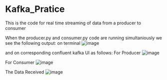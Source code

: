 # Kafka_Pratice
This is the code for real time streaming of data from a producer to consumer 

When the producer.py and consumer.py code are running simultaniously we see the following output: on terminal 
![image](https://user-images.githubusercontent.com/54521835/213379838-cef64d52-5970-4e0c-b0eb-85c2a6032d20.png)


and on corresponding confluent kafka UI as follows:
For Producer
![image](https://user-images.githubusercontent.com/54521835/213380138-f4dcdca2-4364-4edb-a95a-e09425ebb8ef.png)

For Consumer 
![image](https://user-images.githubusercontent.com/54521835/213380250-ee2028cd-e53d-488e-a88e-ea0fb96c6d65.png)

The Data Received 
![image](https://user-images.githubusercontent.com/54521835/213380388-fb2a5274-75f0-49b6-ab53-825d5febf04c.png)


